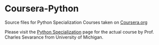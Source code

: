 # Coursera-Python

Source files for Python Specialization Courses taken on [Coursera.org](https://www.coursera.org/)

Please visit the [Python Specialization](https://www.coursera.org/specializations/python
) page for the actual course by Prof. Charles Sevarance from University of Michigan.
